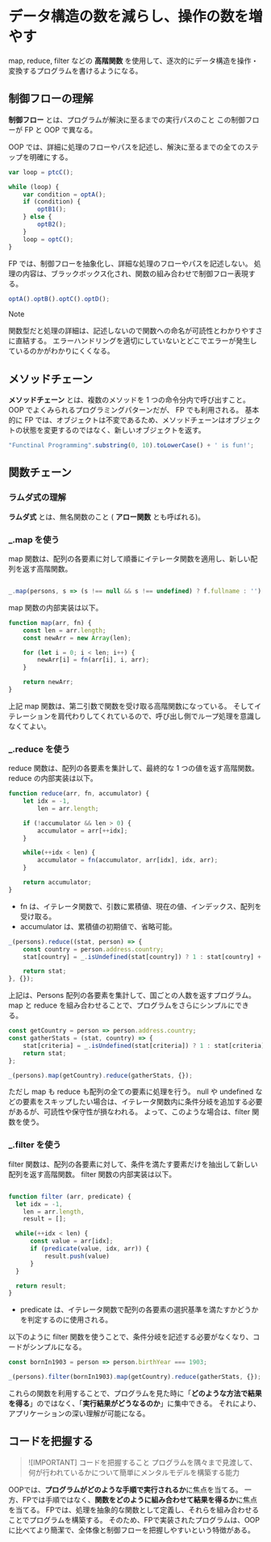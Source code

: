 # データ構造の数を減らし、操作の数を増やす

map, reduce, filter などの **高階関数** を使用して、逐次的にデータ構造を操作・変換するプログラムを書けるようになる。

## 制御フローの理解

**制御フロー** とは、プログラムが解決に至るまでの実行パスのこと
この制御フローが FP と OOP で異なる。

OOP では、詳細に処理のフローやパスを記述し、解決に至るまでの全てのステップを明確にする。

```javascript
var loop = ptcC();

while (loop) {
    var condition = optA();
    if (condition) {
        optB1();
    } else {
        optB2();
    }
    loop = optC();
}
```
FP では、制御フローを抽象化し、詳細な処理のフローやパスを記述しない。
処理の内容は、ブラックボックス化され、関数の組み合わせで制御フロー表現する。

```javascript
optA().optB().optC().optD();
```

> [!NOTE]
> 関数型だと処理の詳細は、記述しないので関数への命名が可読性とわかりやすさに直結する。
> エラーハンドリングを適切にしていないとどこでエラーが発生しているのかがわかりにくくなる。

## メソッドチェーン

**メソッドチェーン** とは、複数のメソッドを 1 つの命令分内で呼び出すこと。
OOP でよくみられるプログラミングパターンだが、 FP でも利用される。
基本的に FP では、オブジェクトは不変であるため、メソッドチェーンはオブジェクトの状態を変更するのではなく、新しいオブジェクトを返す。

```javascript
"Functinal Programming".substring(0, 10).toLowerCase() + ' is fun!';
```

## 関数チェーン

### ラムダ式の理解

**ラムダ式** とは、無名関数のこと ( **アロー関数** とも呼ばれる)。

### _.map を使う

map 関数は、配列の各要素に対して順番にイテレータ関数を適用し、新しい配列を返す高階関数。

```javascript

_.map(persons, s => (s !== null && s !== undefined) ? f.fullname : '');
```

map 関数の内部実装は以下。

```javascript
function map(arr, fn) {
    const len = arr.length;
    const newArr = new Array(len);

    for (let i = 0; i < len; i++) {
        newArr[i] = fn(arr[i], i, arr);
    }

    return newArr;
}
```

上記 map 関数は、第二引数で関数を受け取る高階関数になっている。
そしてイテレーションを肩代わりしてくれているので、呼び出し側でループ処理を意識しなくてよい。

### _.reduce を使う

reduce 関数は、配列の各要素を集計して、最終的な 1 つの値を返す高階関数。
reduce の内部実装は以下。


```javascript
function reduce(arr, fn, accumulator) {
    let idx = -1,
        len = arr.length;

    if (!accumulator && len > 0) {
        accumulator = arr[++idx];
    }

    while(++idx < len) {
        accumulator = fn(accumulator, arr[idx], idx, arr);
    }

    return accumulator;
}

```

- fn は、イテレータ関数で、引数に累積値、現在の値、インデックス、配列を受け取る。
- accumulator は、累積値の初期値で、省略可能。

```javascript
_(persons).reduce((stat, person) => {
    const country = person.address.country;
    stat[country] = _.isUndefined(stat[country]) ? 1 : stat[country] + 1;

    return stat;
}, {});
```

上記は、Persons 配列の各要素を集計して、国ごとの人数を返すプログラム。
map と reduce を組み合わせることで、プログラムをさらにシンプルにできる。

```javascript
const getCountry = person => person.address.country;
const gatherStats = (stat, country) => {
    stat[criteria] = _.isUndefined(stat[criteria]) ? 1 : stat[criteria] + 1;
    return stat;
};

_(persons).map(getCountry).reduce(gatherStats, {});

```

ただし map も reduce も配列の全ての要素に処理を行う。
null や undefined などの要素をスキップしたい場合は、イテレータ関数内に条件分岐を追加する必要があるが、可読性や保守性が損なわれる。
よって、このような場合は、filter 関数を使う。

### _.filter を使う

filter 関数は、配列の各要素に対して、条件を満たす要素だけを抽出して新しい配列を返す高階関数。
filter 関数の内部実装は以下。

```javascript

function filter (arr, predicate) {
  let idx = -1,
    len = arr.length,
    result = [];

  while(++idx < len) {
      const value = arr[idx];
      if (predicate(value, idx, arr)) {
          result.push(value)
      }
  }

  return result;
}
```

- predicate は、イテレータ関数で配列の各要素の選択基準を満たすかどうかを判定するのに使用される。

以下のように filter 関数を使うことで、条件分岐を記述する必要がなくなり、コードがシンプルになる。

```javascript
const bornIn1903 = person => person.birthYear === 1903;

_(persons).filter(bornIn1903).map(getCountry).reduce(gatherStats, {});
```

これらの関数を利用することで、プログラムを見た時に「**どのような方法で結果を得る**」のではなく、「**実行結果がどうなるのか**」に集中できる。
それにより、アプリケーションの深い理解が可能になる。

## コードを把握する

> ![IMPORTANT]
> コードを把握すること
> プログラムを隅々まで見渡して、何が行われているかについて簡単にメンタルモデルを構築する能力

OOPでは、**プログラムがどのような手順で実行されるか**に焦点を当てる。
一方、FPでは手順ではなく、**関数をどのように組み合わせて結果を得るか**に焦点を当てる。
FPでは、処理を抽象的な関数として定義し、それらを組み合わせることでプログラムを構築する。
そのため、FPで実装されたプログラムは、OOPに比べてより簡潔で、全体像と制御フローを把握しやすいという特徴がある。


